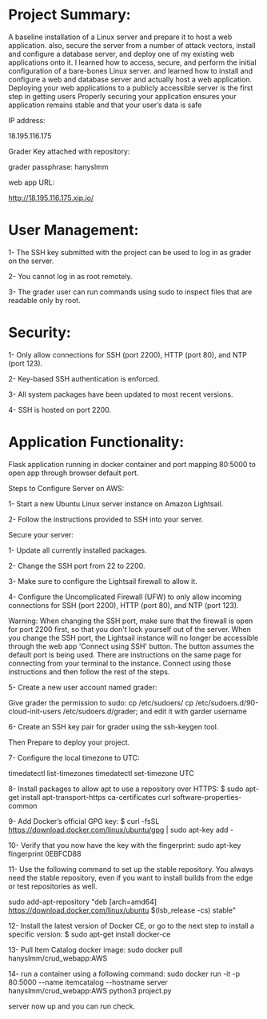 # Project Summary:

A baseline installation of a Linux server and prepare it to host a web application. also, secure the server from a number of attack vectors, install and configure a database server, and deploy one of my existing web applications onto it. I learned how to access, secure, and perform the initial configuration of a bare-bones Linux server. and learned how to install and configure a web and database server and actually host a web application. Deploying your web applications to a publicly accessible server is the first step in getting users Properly securing your application ensures your application remains stable and that your user’s data is safe

IP address:

18.195.116.175

Grader Key attached with repository:

grader passphrase: hanyslmm

web app URL:

http://18.195.116.175.xip.io/

# User Management:

1- The SSH key submitted with the project can be used to log in as grader on the server.

2- You cannot log in as root remotely.

3- The grader user can run commands using sudo to inspect files that are readable only by root.

# Security:

1- Only allow connections for SSH (port 2200), HTTP (port 80), and NTP (port 123).

2- Key-based SSH authentication is enforced.

3- All system packages have been updated to most recent versions.

4- SSH is hosted on port 2200.

# Application Functionality:

Flask application running in docker container and port mapping 80:5000 to open app through browser default port.

Steps to Configure Server on AWS:

1- Start a new Ubuntu Linux server instance on Amazon Lightsail.

2- Follow the instructions provided to SSH into your server.

Secure your server:

1- Update all currently installed packages.

2- Change the SSH port from 22 to 2200.

3- Make sure to configure the Lightsail firewall to allow it.

4- Configure the Uncomplicated Firewall (UFW) to only allow incoming connections for SSH (port 2200), HTTP (port 80), and NTP (port 123).

Warning: When changing the SSH port, make sure that the firewall is open for port 2200 first, so that you don't lock yourself out of the server. When you change the SSH port, the Lightsail instance will no longer be accessible through the web app 'Connect using SSH' button. The button assumes the default port is being used. There are instructions on the same page for connecting from your terminal to the instance. Connect using those instructions and then follow the rest of the steps.

5- Create a new user account named grader:

Give grader the permission to sudo: cp /etc/sudoers/ cp /etc/sudoers.d/90-cloud-init-users /etc/sudoers.d/grader; and edit it with garder username

6- Create an SSH key pair for grader using the ssh-keygen tool.

Then Prepare to deploy your project.

7- Configure the local timezone to UTC:

timedatectl list-timezones
timedatectl set-timezone UTC

8- Install packages to allow apt to use a repository over HTTPS:
$ sudo apt-get install 
apt-transport-https 
ca-certificates 
curl 
software-properties-common

9- Add Docker’s official GPG key:
$ curl -fsSL https://download.docker.com/linux/ubuntu/gpg | sudo apt-key add - 

10- Verify that you now have the key with the fingerprint: 
sudo apt-key fingerprint 0EBFCD88

11- Use the following command to set up the stable repository. You always need the stable repository, even if you want to install builds from the edge or test repositories as well. 

sudo add-apt-repository 
"deb [arch=amd64] https://download.docker.com/linux/ubuntu 
$(lsb_release -cs) 
stable"

12- Install the latest version of Docker CE, or go to the next step to install a specific version:
$ sudo apt-get install docker-ce

13- Pull Item Catalog docker image:
sudo docker pull hanyslmm/crud_webapp:AWS

14- run a container using a following command:
sudo docker run -it -p 80:5000 --name itemcatalog --hostname server hanyslmm/crud_webapp:AWS python3 project.py

server now up and you can run check.

